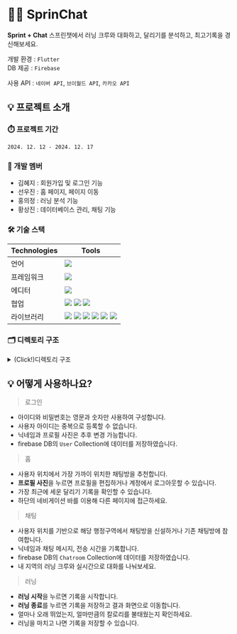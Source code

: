 # 🏃‍➡️ SprinChat

**Sprint + Chat**
스프린챗에서 러닝 크루와 대화하고, 달리기를 분석하고, 최고기록을 경신해보세요.

개발 환경 : `Flutter`  
DB 제공 : `Firebase`

사용 API : `네이버 API`, `브이월드 API`, `카카오 API`

## 💡 프로젝트 소개

### ⏱️ 프로젝트 기간

`2024. 12. 12 - 2024. 12. 17`

### 👥 개발 멤버

- 김혜지 : 회원가입 및 로그인 기능
- 선우진 : 홈 페이지, 페이지 이동
- 홍의정 : 러닝 분석 기능
- 황상진 : 데이터베이스 관리, 채팅 기능

### 🛠️ 기술 스택

| Technologies | Tools                                                                                                                                                                                                                                                                                                                                                                                                                                                                                                                 |
| ------------ | --------------------------------------------------------------------------------------------------------------------------------------------------------------------------------------------------------------------------------------------------------------------------------------------------------------------------------------------------------------------------------------------------------------------------------------------------------------------------------------------------------------------- |
| 언어         | <img src="https://img.shields.io/badge/dart-0175C2?style=for-the-badge&logo=dart&logoColor=white">                                                                                                                                                                                                                                                                                                                                                                                                                    |
| 프레임워크   | <img src="https://img.shields.io/badge/flutter-02569B?style=for-the-badge&logo=flutter&logoColor=white">                                                                                                                                                                                                                                                                                                                                                                                                              |
| 에디터       | <img src="https://img.shields.io/badge/VSCode-199ED9?style=for-the-badge">                                                                                                                                                                                                                                                                                                                                                                                                                                            |
| 협업         | <img src="https://img.shields.io/badge/Git-F05032?style=for-the-badge&logo=Git&logoColor=white"> <img src="https://img.shields.io/badge/GitHub-181717?style=for-the-badge&logo=GitHub&logoColor=white"> <img src="https://img.shields.io/badge/Fork-00A1E0?style=for-the-badge">                                                                                                                                                                                                                                      |
| 라이브러리   | <img src="https://img.shields.io/badge/Firebase-DD2C00?style=for-the-badge&logo=Firebase&logoColor=white"> <img src="https://img.shields.io/badge/GeoLocator-00B274?style=for-the-badge"> <img src="https://img.shields.io/badge/ImagePicker-ECD53F?style=for-the-badge"> <img src="https://img.shields.io/badge/Riverpod-00CCBC?style=for-the-badge"> <img src="https://img.shields.io/badge/Lottie-33FFC1?style=for-the-badge"> <img src="https://img.shields.io/badge/KakaomapWebView-FFCD00?style=for-the-badge"> |

### 🗂️ 디렉토리 구조

<details>
  <summary> (Click!)디렉토리 구조 </summary>
📦lib

┣ 📂core  
 ┃ ┣ 📂viewmodel  
 ┃ ┃ ┣ 📂chat_viewmodel  
 ┃ ┃ ┃ ┗ 📜chat_viewmodel.dart  
 ┃ ┃ ┣ 📂location_viewmodel  
 ┃ ┃ ┃ ┗ 📜location_viewmodel.dart  
 ┃ ┃ ┗ 📂user_viewmodel  
 ┃ ┃ ┃ ┗ 📜user_viewmodel.dart  
 ┃ ┣ 📜geolocator_helper.dart  
 ┃ ┗ 📜validator_utils.dart  
 ┣ 📂data  
 ┃ ┣ 📂model  
 ┃ ┃ ┣ 📜chatmodel.dart  
 ┃ ┃ ┗ 📜user_model.dart  
 ┃ ┗ 📂repository  
 ┃ ┃ ┣ 📜chatrepository.dart  
 ┃ ┃ ┗ 📜user_repository.dart  
 ┣ 📂ui  
 ┃ ┣ 📂pages  
 ┃ ┃ ┣ 📂chatpage  
 ┃ ┃ ┃ ┣ 📂widgets  
 ┃ ┃ ┃ ┃ ┣ 📜chatswindow.dart  
 ┃ ┃ ┃ ┃ ┗ 📜inputmessage.dart  
 ┃ ┃ ┃ ┗ 📜chatpage.dart  
 ┃ ┃ ┣ 📂join  
 ┃ ┃ ┃ ┣ 📂widgets  
 ┃ ┃ ┃ ┃ ┗ 📜first_profile_image.dart  
 ┃ ┃ ┃ ┣ 📜join_page.dart  
 ┃ ┃ ┃ ┗ 📜join_view_model.dart  
 ┃ ┃ ┣ 📂login  
 ┃ ┃ ┃ ┣ 📜login_page.dart  
 ┃ ┃ ┃ ┗ 📜login_view_model.dart  
 ┃ ┃ ┣ 📂myhome  
 ┃ ┃ ┃ ┣ 📂widgets  
 ┃ ┃ ┃ ┃ ┣ 📜current_chat.dart  
 ┃ ┃ ┃ ┃ ┣ 📜home_location.dart  
 ┃ ┃ ┃ ┃ ┣ 📜nearby_chat.dart  
 ┃ ┃ ┃ ┃ ┣ 📜profile_image.dart  
 ┃ ┃ ┃ ┃ ┣ 📜recent_running.dart  
 ┃ ┃ ┃ ┃ ┗ 📜welcome_header.dart  
 ┃ ┃ ┃ ┣ 📜my_home.dart  
 ┃ ┃ ┃ ┗ 📜profile.dart  
 ┃ ┃ ┣ 📂presenchatpage  
 ┃ ┃ ┃ ┣ 📂widgets  
 ┃ ┃ ┃ ┃ ┣ 📜background.dart  
 ┃ ┃ ┃ ┃ ┣ 📜bottomwindow.dart  
 ┃ ┃ ┃ ┃ ┣ 📜fruit.dart  
 ┃ ┃ ┃ ┃ ┗ 📜hill.dart  
 ┃ ┃ ┃ ┗ 📜presenchatpage.dart  
 ┃ ┃ ┣ 📂result  
 ┃ ┃ ┃ ┣ 📂widgets  
 ┃ ┃ ┃ ┃ ┣ 📜result_box.dart  
 ┃ ┃ ┃ ┃ ┗ 📜update_result.dart  
 ┃ ┃ ┃ ┗ 📜result_page.dart  
 ┃ ┃ ┗ 📂running  
 ┃ ┃ ┃ ┣ 📂widgets  
 ┃ ┃ ┃ ┃ ┣ 📜button_view_model.dart  
 ┃ ┃ ┃ ┃ ┣ 📜running_analysis.dart  
 ┃ ┃ ┃ ┃ ┣ 📜running_button.dart  
 ┃ ┃ ┃ ┃ ┣ 📜running_information.dart  
 ┃ ┃ ┃ ┃ ┣ 📜time_information.dart  
 ┃ ┃ ┃ ┃ ┗ 📜unavailable_navigationbar.dart  
 ┃ ┃ ┃ ┣ 📜running_page.dart  
 ┃ ┃ ┃ ┗ 📜running_view_model.dart  
 ┃ ┗ 📂widgets  
 ┃ ┃ ┣ 📜id_text_form_field.dart  
 ┃ ┃ ┣ 📜navigation_bar.dart  
 ┃ ┃ ┣ 📜nickname_text_form_field.dart  
 ┃ ┃ ┗ 📜pw_text_form_field.dart  
 ┣ 📂widgets  
 ┃ ┗ 📜.gitkeep  
 ┣ 📜firebase_options.dart  
 ┣ 📜main.dart  
 ┗ 📜theme.dart

</details>

## 💡 어떻게 사용하나요?

> 로그인

- 아이디와 비밀번호는 영문과 숫자만 사용하여 구성합니다.
- 사용자 아이디는 중복으로 등록할 수 없습니다.
- 닉네임과 프로필 사진은 추후 변경 가능합니다.
- firebase DB의 `User` Collection에 데이터를 저장하였습니다.

> 홈

- 사용자 위치에서 가장 가까이 위치한 채팅방을 추천합니다.
- **프로필 사진**을 누르면 프로필을 편집하거나 계정에서 로그아웃할 수 있습니다.
- 가장 최근에 세운 달리기 기록을 확인할 수 있습니다.
- 하단의 네비게이션 바를 이용해 다른 페이지에 접근하세요.

> 채팅

- 사용자 위치를 기반으로 해당 행정구역에서 채팅방을 신설하거나 기존 채팅방에 참여합니다.
- 닉네임과 채팅 메시지, 전송 시간을 기록합니다.
- firebase DB의 `Chatroom` Collection에 데이터를 저장하였습니다.
- 내 지역의 러닝 크루와 실시간으로 대화를 나눠보세요.

> 러닝

- **러닝 시작**을 누르면 기록을 시작합니다.
- **러닝 종료**를 누르면 기록을 저장하고 결과 화면으로 이동합니다.
- 얼마나 오래 뛰었는지, 얼마만큼의 칼로리를 불태웠는지 확인하세요.
- 러닝을 마치고 나면 기록을 저장할 수 있습니다.
